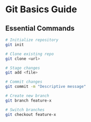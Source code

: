 # Git Basics Guide

## Essential Commands

```bash
# Initialize repository
git init

# Clone existing repo
git clone <url>

# Stage changes
git add <file>

# Commit changes
git commit -m "Descriptive message"

# Create new branch
git branch feature-x

# Switch branches
git checkout feature-x
